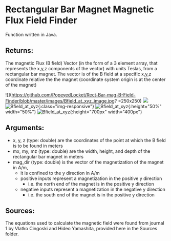 # Rectangular Bar Magnet Magnetic Flux Field Finder

Function written in Java.

## Returns:
The magnetic Flux (B field) Vector (in the form of a 3 element array, that represents the x,y,z components of the vector) with units Teslas, from a rectangular bar magnet. The vector is of the B field at a specific x,y,z coordinate relative the the magnet (coordinate system origin is at the center of the magnet)


![](https://github.com/PopeyedLocket/Rect-Bar-mag-B-Field-Finder/blob/master/images/Bfield_at_xyz_image.jpg? =250x250)
![](https://github.com/PopeyedLocket/Rect-Bar-mag-B-Field-Finder/blob/master/images/Bfield_at_xyz_image.jpg?s=200)
![Bfield_at_xyz](https://github.com/PopeyedLocket/Rect-Bar-mag-B-Field-Finder/blob/master/images/Bfield_at_xyz_image.jpg?raw=true "B filed at (x,y,z)"){:class="img-responsive"}
![Bfield_at_xyz](https://github.com/PopeyedLocket/Rect-Bar-mag-B-Field-Finder/blob/master/images/Bfield_at_xyz_image.jpg?raw=true "B filed at (x,y,z)"){:height="50%" width="50%"}
![Bfield_at_xyz](https://github.com/PopeyedLocket/Rect-Bar-mag-B-Field-Finder/blob/master/images/Bfield_at_xyz_image.jpg?raw=true "B filed at (x,y,z)"){:height="700px" width="400px"}

## Arguments:<br />
- x, y, z (type: double) are the coordinates of the point at which the B field is to be found in meters<br />
- mx, my, mz (type: double) are the width, height, and depth of the rectangular bar magnet in meters<br />
- mag_dir (type: double) is the vector of the magnetization of the magnet in A/m,<br />
  * it is confined to the y direction in A/m<br />
  * positive inputs represent a magnetization in the positive y direction<br />
    * i.e. the north end of the magnet is in the positive y direction<br />
  * negative inputs represent a magnetization in the negative y direction<br />
    * i.e. the south end of the magnet is in the positive y direction<br />
    
## Sources:
The equations used to calculate the magnetic field were found from journal 1 by Vlatko Cingoski and Hideo Yamashita, provided here in the Sources folder.
